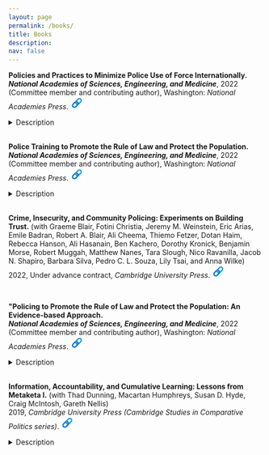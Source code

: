 ```yaml
---
layout: page
permalink: /books/
title: Books
description: 
nav: false
---
```



<!---2022 Book #1--->
**Policies and Practices to Minimize Police Use of Force Internationally.**     
***National Academies of Sciences, Engineering, and Medicine***, 2022 (Committee member and contributing author), Washington: *National Academies Press*.
<a href="https://nap.nationalacademies.org/catalog/26582/policies-and-practices-to-minimize-police-use-of-force-internationally">
  <img alt="webpage" src="/assets/img/webpage.png" alt="drawing" width="25"/>
</a>
<details>
  <summary>Description</summary>
Injury and death from use of excessive force by police officers remain a common concern in countries across the globe. Despite local, national, and international attempts to legislate and provide guidance for police use of force, there continue to be global accounts of excessive force by law enforcement. Reports of officer-involved killings, injuries to citizens, and attempts to control protests and demonstrations with chemical irritants, rubber bullets, and sometimes shooting into crowds with live ammunition frequently appear in the press worldwide. However, reliable data on and accounting for these incidents are both lacking.

A large network of international and regional organizations, bilateral donors, international financial institutions, and civil society organizations aim to work with governments to improve policing practices and reduce police use of excessive force. As a part of that network, the U.S. Department of State, through its Bureau of International Narcotics and Law Enforcement Affairs (INL), provides foreign assistance to and supports capacity building for criminal justice systems and police organizations in approximately 90 countries. Like many donors, it strives to direct its resources to the most effective approaches to achieve its mission.

Policies and Practices to Minimize Police Use of Force Internationally, the third in a series of five reports produced for INL, addresses what policies and practices for police use of force are effective in promoting the rule of law and protecting the population (including the officers themselves). This report looks at what is known about effective practices and their implementation and identifies promising actions to be taken by international donors in their efforts to strengthen the effectiveness of law enforcement agencies.


</details>

<br />



<!---2022 Book #2--->
**Police Training to Promote the Rule of Law and Protect the Population.**     
***National Academies of Sciences, Engineering, and Medicine***, 2022 (Committee member and contributing author), Washington: *National Academies Press*.
<a href="https://www.nap.edu/catalog/26467/police-training-to-promote-the-rule-of-law-and-protect-the-population?utm_source=All+DBASSE+Newsletters&utm_campaign=d34f13e1b2-CLAJ-INL-Report-2&utm_medium=email&utm_term=0_e16023964e-d34f13e1b2-275367179">
  <img alt="webpage" src="/assets/img/webpage.png" alt="drawing" width="25"/>
</a>
<details>
  <summary>Description</summary>
Training police in the knowledge and skills necessary to support the rule of law and protect the public is a substantial component of the activities of international organizations that provide foreign assistance. Significant challenges with such training activities arise with the wide range of cultural, institutional, political, and social contexts across countries. In addition, foreign assistance donors often have to leverage programs and capacity in their own countries to provide training in partner countries, and there are many examples of training, including in the United States, that do not rely on the best scientific evidence of policing practices and training design. Studies have shown disconnects between the reported goals of training, notably that of protecting the population, and actual behaviors by police officers. These realities present a diversity of challenges and opportunities for foreign assistance donors and police training.

At the request of the U.S. State Department's Bureau of International Narcotics and Law Enforcement Affairs, the Committee on Law and Justice of the National Academies of Sciences, Engineering, and Medicine examined scientific evidence and assessed research needs for effective policing in the context of the challenges above. This report, the second in a series of five, responds to the following questions: What are the core knowledge and skills needed for police to promote the rule of law and protect the population? What is known about mechanisms (e.g., basic and continuing education or other capacity building programs) for developing the core skills needed for police to promote the rule of law and protect the population?

</details>

<br />

<!---2022 Book #3--->
**Crime, Insecurity, and Community Policing: Experiments on Building Trust.** (with Graeme Blair, Fotini Christia, Jeremy M. Weinstein, Eric Arias, Emile Badran, Robert A. Blair, Ali Cheema, Thiemo Fetzer, Dotan Haim, Rebecca Hanson, Ali Hasanain, Ben Kachero, Dorothy Kronick, Benjamin Morse, Robert Muggah, Matthew Nanes, Tara Slough, Nico Ravanilla, Jacob N. Shapiro, Barbara Silva, Pedro C. L. Souza, Lily Tsai, and Anna Wilke)     
2022, Under advance contract, *Cambridge University Press*.
<a href="https://egap.org/our-work-0/the-metaketa-initiative/round4-community-policing/">
  <img alt="webpage" src="/assets/img/webpage.png" alt="drawing" width="25"/>
</a>

<br />


<!---2021 Book #1--->
**"Policing to Promote the Rule of Law and Protect the Population: An Evidence-based Approach.**   
***National Academies of Sciences, Engineering, and Medicine***, 2022 (Committee member and contributing author), Washington: *National Academies Press*.
<a href="https://www.nap.edu/catalog/26217/policing-to-promote-the-rule-of-law-and-protect-the-population">
  <img alt="webpage" src="/assets/img/webpage.png" alt="drawing" width="25"/>
</a>
<details>
  <summary>Description</summary>
The U.S. Department of State, through its Bureau of International Narcotics and Law Enforcement Affairs (INL), provides foreign assistance and supports capacity building for criminal justice systems and police organizations in approximately 90 countries around the world. It has a mandate to strengthen fragile states, support democratic transitions, and stabilize conflict-affected societies by helping partner countries develop effective and accountable criminal justice sector institutions and systems.

While the science of policing outcomes has grown in recent years, it is limited in context, with much of the research conducted on policing taking place in the Global North countries (e.g., the United Kingdom and United States). It is also limited in purpose, with much research focused on examining crime reduction as opposed to examining the harms to the public as the result of crimes, violence, and any effects of policing activities.

At the request of INL, Policing to Promote the Rule of Law and Protect the Population explores the organizational policies, structures, or practices (e.g., HR and recruiting, legal authorities, reporting lines, etc.) that will enable a police service to promote the rule of law and protect the population. This report presents an overview of the state of research and highlights promising areas to guide policing reform and interventions.

</details>


<br />


<!---2019 Book #1--->
**Information, Accountability, and Cumulative Learning: Lessons from Metaketa I.** (with Thad Dunning, Macartan Humphreys, Susan D. Hyde, Craig McIntosh, Gareth Nellis)     
2019, *Cambridge University Press (Cambridge Studies in Comparative Politics series)*.
<a href="https://www.cambridge.org/core/books/information-accountability-and-cumulative-learning/45DD58C16ED29DFFA9D69F0CF740EFB4">
  <img alt="webpage" src="/assets/img/webpage.png" alt="drawing" width="25"/>
</a>
<details>
  <summary>Description</summary>
Throughout the world, voters lack access to information about politicians, government performance, and public services. Efforts to remedy these informational deficits are numerous. Yet do informational campaigns influence voter behavior and increase democratic accountability? Through the first project of the Metaketa Initiative, sponsored by the Evidence in Governance and Politics (EGAP) research network, this book aims to address this substantive question and at the same time introduce a new model for cumulative learning that increases coordination among otherwise independent researcher teams. It presents the overall results (using meta-analysis) from six independently conducted but coordinated field experimental studies, the results from each individual study, and the findings from a related evaluation of whether practitioners utilize this information as expected. It also discusses lessons learned from EGAP's efforts to coordinate field experiments, increase replication of theoretically important studies across contexts, and increase the external validity of field experimental research.

</details>
